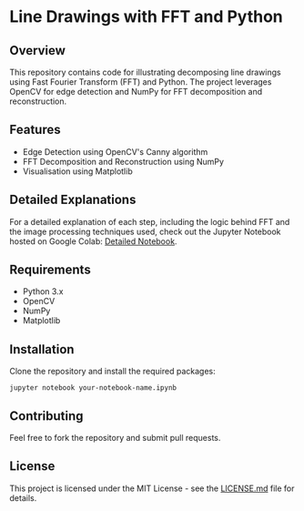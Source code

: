 # Line Drawings with FFT and Python

## Overview

This repository contains code for illustrating decomposing line drawings using Fast Fourier Transform (FFT) and Python. The project leverages OpenCV for edge detection and NumPy for FFT decomposition and reconstruction.

## Features

- Edge Detection using OpenCV's Canny algorithm
- FFT Decomposition and Reconstruction using NumPy
- Visualisation using Matplotlib

## Detailed Explanations

For a detailed explanation of each step, including the logic behind FFT and the image processing techniques used, check out the Jupyter Notebook hosted on Google Colab: [Detailed Notebook](https://colab.research.google.com/drive/1J0PDOwg7EVWOZkXc7qUab7fnZijvnO7i?usp=sharing).

## Requirements

- Python 3.x
- OpenCV
- NumPy
- Matplotlib

## Installation

Clone the repository and install the required packages:

```
jupyter notebook your-notebook-name.ipynb
```


## Contributing

Feel free to fork the repository and submit pull requests.

## License

This project is licensed under the MIT License - see the [LICENSE.md](LICENSE.md) file for details.